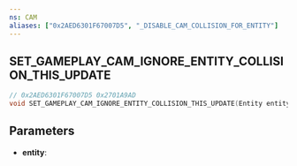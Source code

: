 ```yaml
---
ns: CAM
aliases: ["0x2AED6301F67007D5", "_DISABLE_CAM_COLLISION_FOR_ENTITY"]
---
```

## SET_GAMEPLAY_CAM_IGNORE_ENTITY_COLLISION_THIS_UPDATE

```c
// 0x2AED6301F67007D5 0x2701A9AD
void SET_GAMEPLAY_CAM_IGNORE_ENTITY_COLLISION_THIS_UPDATE(Entity entity);
```

## Parameters
* **entity**: 

